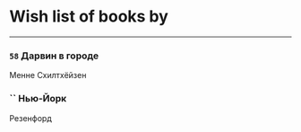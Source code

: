# Wish list of books by [](https://plus.google.com/u/0/118248226132797004598/)
---

### `58` Дарвин в городе
Менне Схилтхёйзен

### `` Нью-Йорк
Резенфорд


